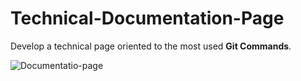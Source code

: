 # Technical-Documentation-Page

<p>Develop a technical page oriented to the most used <strong>Git Commands</strong>.</p>

![Documentatio-page](https://github.com/ydnarf/Technical-Documentation-Page/assets/56798132/78c179f7-c534-455f-a8ec-9d6c9ba4baab)
